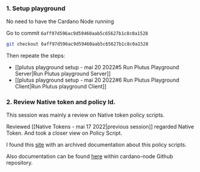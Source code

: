 ### 1. Setup playground
No need to have  the Cardano Node running

Go to commit  `6aff97d596ac9d59460aab5c65627b1c8c0a1528`

```bash
git checkout 6aff97d596ac9d59460aab5c65627b1c8c0a1528
```

Then repeate the steps:

- [[plutus playground setup - mai 20 2022#5 Run Plutus Playground Server|Run Plutus playground Server]]
- [[plutus playground setup - mai 20 2022#6 Run Plutus Playground Client|Run Plutus playground Client]]


### 2. Review Native token and policy Id.

This session was mainly a review on Native token policy scripts.

Reviewed [[Native Tokens - mai 17 2022|previous session]] regarded Native Token. And took a closer view on Policy Script.

I found this [site](https://web.archive.org/web/20210601112403/https://docs.cardano.org/projects/cardano-node/en/latest/reference/simple-scripts.html) with an archived documentation about this policy scripts.

Also documentation can be found [here](https://github.com/input-output-hk/cardano-node/blob/c6b574229f76627a058a7e559599d2fc3f40575d/doc/reference/simple-scripts.md) within cardano-node Github repository.

